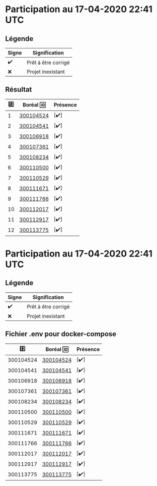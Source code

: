# Participation au 17-04-2020 22:41 UTC
 
## Légende
 
| Signe              | Signification                 |
|--------------------|-------------------------------|
| :heavy_check_mark: | Prêt à être corrigé           |
| :x:                | Projet inexistant             |
 
## Résultat
 
|:hash:| Boréal :id:                | Présence         |
|------|----------------------------|------------------|
| 1 | [300104524](../300104524/README.md) | [:heavy_check_mark:] |
| 2 | [300104541](../300104541/README.md) | [:heavy_check_mark:] |
| 3 | [300106918](../300106918/README.md) | [:heavy_check_mark:] |
| 4 | [300107361](../300107361/README.md) | [:heavy_check_mark:] |
| 5 | [300108234](../300108234/README.md) | [:heavy_check_mark:] |
| 6 | [300110500](../300110500/README.md) | [:heavy_check_mark:] |
| 7 | [300110529](../300110529/README.md) | [:heavy_check_mark:] |
| 8 | [300111671](../300111671/README.md) | [:heavy_check_mark:] |
| 9 | [300111766](../300111766/README.md) | [:heavy_check_mark:] |
| 10 | [300112017](../300112017/README.md) | [:heavy_check_mark:] |
| 11 | [300112917](../300112917/README.md) | [:heavy_check_mark:] |
| 12 | [300113775](../300113775/README.md) | [:heavy_check_mark:] |
 
# Participation au 17-04-2020 22:41 UTC
 
## Légende
 
| Signe              | Signification                 |
|--------------------|-------------------------------|
| :heavy_check_mark: | Prêt à être corrigé           |
| :x:                | Projet inexistant             |
 
## Fichier .env pour docker-compose
 
|:hash:| Boréal :id:                | Présence         |
|------|----------------------------|------------------|
| 300104524 | [300104524](../300104524/docker-compose.yml) | [:heavy_check_mark:] |
| 300104541 | [300104541](../300104541/docker-compose.yml) | [:heavy_check_mark:] |
| 300106918 | [300106918](../300106918/docker-compose.yml) | [:heavy_check_mark:] |
| 300107361 | [300107361](../300107361/docker-compose.yml) | [:heavy_check_mark:] |
| 300108234 | [300108234](../300108234/docker-compose.yml) | [:heavy_check_mark:] |
| 300110500 | [300110500](../300110500/docker-compose.yml) | [:heavy_check_mark:] |
| 300110529 | [300110529](../300110529/docker-compose.yml) | [:heavy_check_mark:] |
| 300111671 | [300111671](../300111671/docker-compose.yml) | [:heavy_check_mark:] |
| 300111766 | [300111766](../300111766/docker-compose.yml) | [:heavy_check_mark:] |
| 300112017 | [300112017](../300112017/docker-compose.yml) | [:heavy_check_mark:] |
| 300112917 | [300112917](../300112917/docker-compose.yml) | [:heavy_check_mark:] |
| 300113775 | [300113775](../300113775/docker-compose.yml) | [:heavy_check_mark:] |
